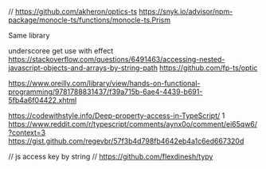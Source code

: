 
// https://github.com/akheron/optics-ts
https://snyk.io/advisor/npm-package/monocle-ts/functions/monocle-ts.Prism

Same library

underscoree get
use with effect
https://stackoverflow.com/questions/6491463/accessing-nested-javascript-objects-and-arrays-by-string-path
https://github.com/fp-ts/optic 

https://www.oreilly.com/library/view/hands-on-functional-programming/9781788831437/f39a715b-6ae4-4439-b691-5fb4a6f04422.xhtml

https://codewithstyle.info/Deep-property-access-in-TypeScript/
1
https://www.reddit.com/r/typescript/comments/aynx0o/comment/ei65qw6/?context=3
https://gist.github.com/regevbr/57f3b4d798fb4642eb4a1c6ed667320d

// js access key by string
// https://github.com/flexdinesh/typy